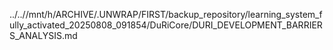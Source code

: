 ../..//mnt/h/ARCHIVE/.UNWRAP/FIRST/backup_repository/learning_system_fully_activated_20250808_091854/DuRiCore/DURI_DEVELOPMENT_BARRIERS_ANALYSIS.md